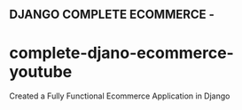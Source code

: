 
## DJANGO COMPLETE ECOMMERCE - 
# complete-djano-ecommerce-youtube
Created a Fully Functional Ecommerce Application in Django 





